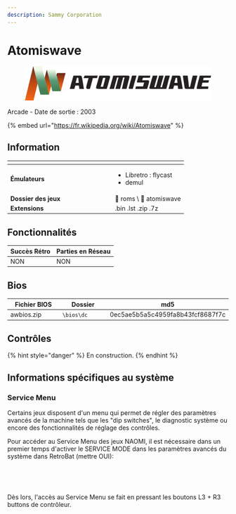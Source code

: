 ```yaml
---
description: Sammy Corporation
---
```


# Atomiswave

<div align="left">

<figure><img src="https://raw.githubusercontent.com/fabricecaruso/es-theme-carbon/52ff37c9e265587d006945a2ba695b5a962b3a3d/art/logos/atomiswave.svg" alt=""><figcaption></figcaption></figure>

</div>

Arcade - Date de sortie : 2003

{% embed url="https://fr.wikipedia.org/wiki/Atomiswave" %}

## Information

<table data-header-hidden><thead><tr><th width="224"></th><th></th></tr></thead><tbody><tr><td><strong>Émulateurs</strong></td><td><ul><li>Libretro : flycast</li><li>demul</li></ul></td></tr><tr><td><strong>Dossier des jeux</strong></td><td><span data-gb-custom-inline data-tag="emoji" data-code="1f4c2">📂</span> roms \ <span data-gb-custom-inline data-tag="emoji" data-code="1f4c2">📂</span> atomiswave</td></tr><tr><td><strong>Extensions</strong></td><td>.bin .lst .zip .7z</td></tr></tbody></table>

## Fonctionnalités

| Succès Rétro | Parties en Réseau |
| ------------ | ----------------- |
| NON          | NON               |

## Bios

<table><thead><tr><th width="160.55555555555557">Fichier BIOS</th><th width="155">Dossier</th><th>md5</th></tr></thead><tbody><tr><td>awbios.zip</td><td><code>\bios\dc</code></td><td>0ec5ae5b5a5c4959fa8b43fcf8687f7c</td></tr></tbody></table>

## Contrôles

{% hint style="danger" %}
En construction.
{% endhint %}

## Informations spécifiques au système

### Service Menu

Certains jeux disposent d'un menu qui permet de régler des paramètres avancés de la machine tels que les "dip switches", le diagnostic système ou encore des fonctionnalités de réglage des contrôles.

Pour accéder au Service Menu des jeux NAOMI, il est nécessaire dans un premier temps d'activer le SERVICE MODE dans les paramètres avancés du système dans RetroBat (mettre OUI):

<div align="left">

<figure><img src="https://i.imgur.com/puIdIxb.png" alt=""><figcaption></figcaption></figure>

</div>

<div align="left">

<figure><img src="https://i.imgur.com/Hxj2lbG.png" alt=""><figcaption></figcaption></figure>

</div>

Dès lors, l'accès au Service Menu se fait en pressant les boutons  L3 + R3 buttons de contrôleur.

